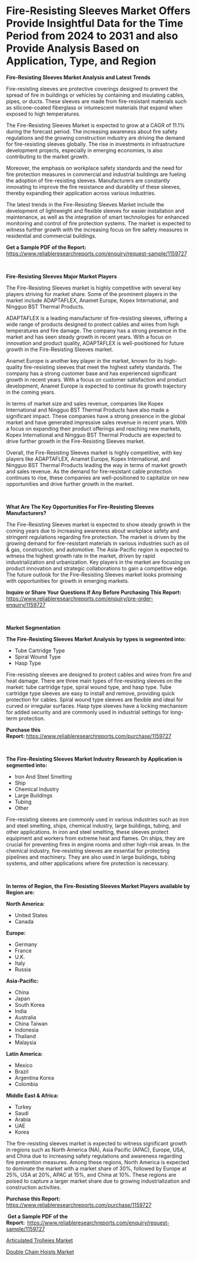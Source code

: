 <p><h1>Fire-Resisting Sleeves Market Offers Provide Insightful Data for the Time Period from 2024 to 2031 and also Provide Analysis Based on Application, Type, and Region</h1></p><p><strong>Fire-Resisting Sleeves Market Analysis and Latest Trends</strong></p>
<p><p>Fire-resisting sleeves are protective coverings designed to prevent the spread of fire in buildings or vehicles by containing and insulating cables, pipes, or ducts. These sleeves are made from fire-resistant materials such as silicone-coated fiberglass or intumescent materials that expand when exposed to high temperatures.</p><p>The Fire-Resisting Sleeves Market is expected to grow at a CAGR of 11.1% during the forecast period. The increasing awareness about fire safety regulations and the growing construction industry are driving the demand for fire-resisting sleeves globally. The rise in investments in infrastructure development projects, especially in emerging economies, is also contributing to the market growth.</p><p>Moreover, the emphasis on workplace safety standards and the need for fire protection measures in commercial and industrial buildings are fueling the adoption of fire-resisting sleeves. Manufacturers are constantly innovating to improve the fire resistance and durability of these sleeves, thereby expanding their application across various industries.</p><p>The latest trends in the Fire-Resisting Sleeves Market include the development of lightweight and flexible sleeves for easier installation and maintenance, as well as the integration of smart technologies for enhanced monitoring and control of fire protection systems. The market is expected to witness further growth with the increasing focus on fire safety measures in residential and commercial buildings.</p></p>
<p><strong>Get a Sample PDF of the Report:&nbsp;</strong> <a href="https://www.reliableresearchreports.com/enquiry/request-sample/1159727">https://www.reliableresearchreports.com/enquiry/request-sample/1159727</a></p>
<p>&nbsp;</p>
<p><strong>Fire-Resisting Sleeves Major Market Players</strong></p>
<p><p>The Fire-Resisting Sleeves market is highly competitive with several key players striving for market share. Some of the prominent players in the market include ADAPTAFLEX, Anamet Europe, Kopex International, and Ningguo BST Thermal Products.</p><p>ADAPTAFLEX is a leading manufacturer of fire-resisting sleeves, offering a wide range of products designed to protect cables and wires from high temperatures and fire damage. The company has a strong presence in the market and has seen steady growth in recent years. With a focus on innovation and product quality, ADAPTAFLEX is well-positioned for future growth in the Fire-Resisting Sleeves market.</p><p>Anamet Europe is another key player in the market, known for its high-quality fire-resisting sleeves that meet the highest safety standards. The company has a strong customer base and has experienced significant growth in recent years. With a focus on customer satisfaction and product development, Anamet Europe is expected to continue its growth trajectory in the coming years.</p><p>In terms of market size and sales revenue, companies like Kopex International and Ningguo BST Thermal Products have also made a significant impact. These companies have a strong presence in the global market and have generated impressive sales revenue in recent years. With a focus on expanding their product offerings and reaching new markets, Kopex International and Ningguo BST Thermal Products are expected to drive further growth in the Fire-Resisting Sleeves market.</p><p>Overall, the Fire-Resisting Sleeves market is highly competitive, with key players like ADAPTAFLEX, Anamet Europe, Kopex International, and Ningguo BST Thermal Products leading the way in terms of market growth and sales revenue. As the demand for fire-resistant cable protection continues to rise, these companies are well-positioned to capitalize on new opportunities and drive further growth in the market.</p></p>
<p>&nbsp;</p>
<p><strong>What Are The Key Opportunities For Fire-Resisting Sleeves Manufacturers?</strong></p>
<p><p>The Fire-Resisting Sleeves market is expected to show steady growth in the coming years due to increasing awareness about workplace safety and stringent regulations regarding fire protection. The market is driven by the growing demand for fire-resistant materials in various industries such as oil & gas, construction, and automotive. The Asia-Pacific region is expected to witness the highest growth rate in the market, driven by rapid industrialization and urbanization. Key players in the market are focusing on product innovation and strategic collaborations to gain a competitive edge. The future outlook for the Fire-Resisting Sleeves market looks promising with opportunities for growth in emerging markets.</p></p>
<p><strong>Inquire or Share Your Questions If Any Before Purchasing This Report:</strong> <a href="https://www.reliableresearchreports.com/enquiry/pre-order-enquiry/1159727">https://www.reliableresearchreports.com/enquiry/pre-order-enquiry/1159727</a></p>
<p>&nbsp;</p>
<p><strong>Market Segmentation</strong></p>
<p><strong>The Fire-Resisting Sleeves Market Analysis by types is segmented into:</strong></p>
<p><ul><li>Tube Cartridge Type</li><li>Spiral Wound Type</li><li>Hasp Type</li></ul></p>
<p><p>Fire-resisting sleeves are designed to protect cables and wires from fire and heat damage. There are three main types of fire-resisting sleeves on the market: tube cartridge type, spiral wound type, and hasp type. Tube cartridge type sleeves are easy to install and remove, providing quick protection for cables. Spiral wound type sleeves are flexible and ideal for curved or irregular surfaces. Hasp type sleeves have a locking mechanism for added security and are commonly used in industrial settings for long-term protection.</p></p>
<p><strong>Purchase this Report:&nbsp;</strong><a href="https://www.reliableresearchreports.com/purchase/1159727">https://www.reliableresearchreports.com/purchase/1159727</a></p>
<p>&nbsp;</p>
<p><strong>The Fire-Resisting Sleeves Market Industry Research by Application is segmented into:</strong></p>
<p><ul><li>Iron And Steel Smelting</li><li>Ship</li><li>Chemical Industry</li><li>Large Buildings</li><li>Tubing</li><li>Other</li></ul></p>
<p><p>Fire-resisting sleeves are commonly used in various industries such as iron and steel smelting, ships, chemical industry, large buildings, tubing, and other applications. In iron and steel smelting, these sleeves protect equipment and workers from extreme heat and flames. On ships, they are crucial for preventing fires in engine rooms and other high-risk areas. In the chemical industry, fire-resisting sleeves are essential for protecting pipelines and machinery. They are also used in large buildings, tubing systems, and other applications where fire protection is necessary.</p></p>
<p>&nbsp;</p>
<p><strong>In terms of Region, the Fire-Resisting Sleeves Market Players available by Region are:</strong></p>
<p>
    <p> <strong> North America: </strong>
        <ul>
            <li>United States</li>
            <li>Canada</li>
        </ul>
        </p> 
    <p> <strong> Europe: </strong>
        <ul>
            <li>Germany</li>
            <li>France</li>
            <li>U.K.</li>
            <li>Italy</li>
            <li>Russia</li>
        </ul>
        </p> 
    <p> <strong> Asia-Pacific: </strong>
        <ul>
            <li>China</li>
            <li>Japan</li>
            <li>South Korea</li>
            <li>India</li>
            <li>Australia</li>
            <li>China Taiwan</li>
            <li>Indonesia</li>
            <li>Thailand</li>
            <li>Malaysia</li>
        </ul>
        </p> 
    <p> <strong> Latin America: </strong>
        <ul>
            <li>Mexico</li>
            <li>Brazil</li>
            <li>Argentina Korea</li>
            <li>Colombia</li>
        </ul>
        </p> 
    <p> <strong> Middle East & Africa: </strong>
        <ul>
            <li>Turkey</li>
            <li>Saudi</li>
            <li>Arabia</li>
            <li>UAE</li>
            <li>Korea</li>
        </ul>
    </p>
    </p>
<p><p>The fire-resisting sleeves market is expected to witness significant growth in regions such as North America (NA), Asia Pacific (APAC), Europe, USA, and China due to increasing safety regulations and awareness regarding fire prevention measures. Among these regions, North America is expected to dominate the market with a market share of 30%, followed by Europe at 25%, USA at 20%, APAC at 15%, and China at 10%. These regions are poised to capture a larger market share due to growing industrialization and construction activities.</p></p>
<p><strong>Purchase this Report: </strong><a href="https://www.reliableresearchreports.com/purchase/1159727">https://www.reliableresearchreports.com/purchase/1159727</a></p>
<p>&nbsp;<strong>Get a Sample PDF of the Report:&nbsp;&nbsp;</strong><a href="https://www.reliableresearchreports.com/enquiry/request-sample/1159727">https://www.reliableresearchreports.com/enquiry/request-sample/1159727</a></p>
<p><strong></strong></p>
<p><p><a href="https://issuu.com/reportprime-2/docs/articulated-trolleies-market-size-2030.pptx">Articulated Trolleies Market</a></p><p><a href="https://issuu.com/reportprime-2/docs/double-chain-hoists-market-size-2030.pptx">Double Chain Hoists Market</a></p></p>